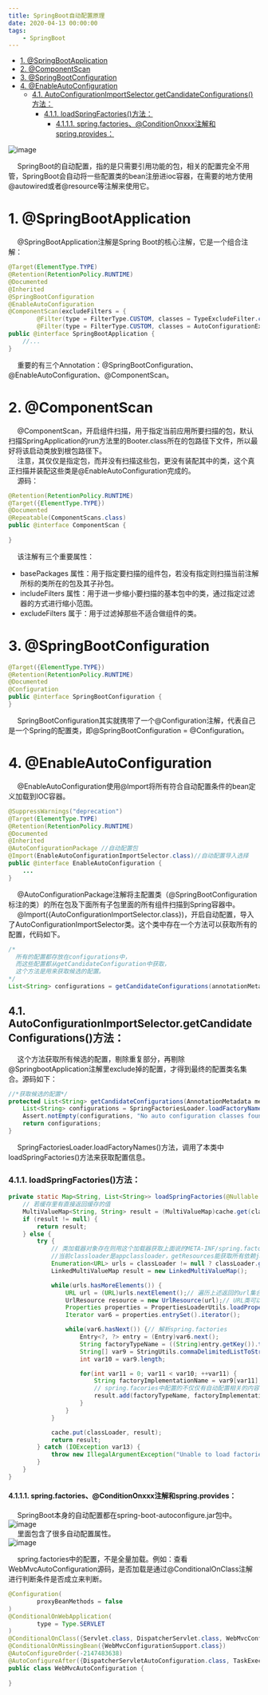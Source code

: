 ```yaml
---
title: SpringBoot自动配置原理
date: 2020-04-13 00:00:00
tags:
    - SpringBoot
---
```

<!-- TOC -->

- [1. @SpringBootApplication](#1-springbootapplication)
- [2. @ComponentScan](#2-componentscan)
- [3. @SpringBootConfiguration](#3-springbootconfiguration)
- [4. @EnableAutoConfiguration](#4-enableautoconfiguration)
    - [4.1. AutoConfigurationImportSelector.getCandidateConfigurations()方法：](#41-autoconfigurationimportselectorgetcandidateconfigurations方法)
        - [4.1.1. loadSpringFactories()方法：](#411-loadspringfactories方法)
            - [4.1.1.1. spring.factories、@ConditionOnxxx注解和spring.provides：](#4111-springfactoriesconditiononxxx注解和springprovides)

<!-- /TOC -->

![image](https://gitee.com/wt1814/pic-host/raw/master/images/sourceCode/springBoot/springBoot-3.png) 

&emsp; SpringBoot的自动配置，指的是只需要引用功能的包，相关的配置完全不用管，SpringBoot会自动将一些配置类的bean注册进ioc容器，在需要的地方使用@autowired或者@resource等注解来使用它。  

# 1. @SpringBootApplication
&emsp; @SpringBootApplication注解是Spring Boot的核心注解，它是一个组合注解：  

```java
@Target(ElementType.TYPE)
@Retention(RetentionPolicy.RUNTIME)
@Documented
@Inherited
@SpringBootConfiguration
@EnableAutoConfiguration
@ComponentScan(excludeFilters = {
        @Filter(type = FilterType.CUSTOM, classes = TypeExcludeFilter.class),
        @Filter(type = FilterType.CUSTOM, classes = AutoConfigurationExcludeFilter.class) })
public @interface SpringBootApplication {
    //...
}
```
&emsp; 重要的有三个Annotation：@SpringBootConfiguration、@EnableAutoConfiguration、@ComponentScan。 

# 2. @ComponentScan  
&emsp; @ComponentScan，开启组件扫描，用于指定当前应用所要扫描的包，默认扫描SpringApplication的run方法里的Booter.class所在的包路径下文件，所以最好将该启动类放到根包路径下。  
&emsp; 注意，其仅仅是指定包，而并没有扫描这些包，更没有装配其中的类，这个真正扫描并装配这些类是@EnableAutoConfiguration完成的。  
&emsp; 源码：  

```java
@Retention(RetentionPolicy.RUNTIME)
@Target({ElementType.TYPE})
@Documented
@Repeatable(ComponentScans.class)
public @interface ComponentScan {
    
}
```
&emsp; 该注解有三个重要属性：  

* basePackages 属性：用于指定要扫描的组件包，若没有指定则扫描当前注解所标的类所在的包及其子孙包。  
* includeFilters 属性：用于进一步缩小要扫描的基本包中的类，通过指定过滤器的方式进行缩小范围。  
* excludeFilters 属于：用于过滤掉那些不适合做组件的类。  

# 3. @SpringBootConfiguration  

```java
@Target({ElementType.TYPE})
@Retention(RetentionPolicy.RUNTIME)
@Documented
@Configuration
public @interface SpringBootConfiguration {
}
```
&emsp; SpringBootConfiguration其实就携带了一个@Configuration注解，代表自己是一个Spring的配置类，即@SpringBootConfiguration = @Configuration。  

# 4. @EnableAutoConfiguration  
&emsp; @EnableAutoConfiguration使用@Import将所有符合自动配置条件的bean定义加载到IOC容器。  

```java
@SuppressWarnings("deprecation")
@Target(ElementType.TYPE)
@Retention(RetentionPolicy.RUNTIME)
@Documented
@Inherited
@AutoConfigurationPackage //自动配置包
@Import(EnableAutoConfigurationImportSelector.class)//自动配置导入选择
public @interface EnableAutoConfiguration {
    ...
}
```
&emsp; @AutoConfigurationPackage注解将主配置类（@SpringBootConfiguration标注的类）的所在包及下面所有子包里面的所有组件扫描到Spring容器中。  
&emsp; @Import({AutoConfigurationImportSelector.class})，开启自动配置，导入了AutoConfigurationImportSelector类。这个类中存在一个方法可以获取所有的配置，代码如下。  

```java
/*
  所有的配置都存放在configurations中，
  而这些配置都从getCandidateConfiguration中获取，
  这个方法是用来获取候选的配置。
*/
List<String> configurations = getCandidateConfigurations(annotationMetadata, attributes);
```

## 4.1. AutoConfigurationImportSelector.getCandidateConfigurations()方法：  
&emsp; 这个方法获取所有候选的配置，剔除重复部分，再剔除@SpringbootApplication注解里exclude掉的配置，才得到最终的配置类名集合。源码如下：  

```java
//*获取候选的配置*/
protected List<String> getCandidateConfigurations(AnnotationMetadata metadata, AnnotationAttributes attributes) {
    List<String> configurations = SpringFactoriesLoader.loadFactoryNames(this.getSpringFactoriesLoaderFactoryClass(), this.getBeanClassLoader());
    Assert.notEmpty(configurations, "No auto configuration classes found in META-INF/spring.factories. If you are using a custom packaging, make sure that file is correct.");
    return configurations;
}
```
&emsp; SpringFactoriesLoader.loadFactoryNames()方法，调用了本类中loadSpringFactories()方法来获取配置信息。  

### 4.1.1. loadSpringFactories()方法：  

```java
private static Map<String, List<String>> loadSpringFactories(@Nullable ClassLoader classLoader) {
    // 若缓存里有直接返回缓存的值
    MultiValueMap<String, String> result = (MultiValueMap)cache.get(classLoader);
    if (result != null) {
        return result;
    } else {
        try {
            // 类加载器对象存在则用这个加载器获取上面说的META-INF/spring.factories的资源，不存在则用系统类加载器去获取
            //当前classloader是appclassloader，getResources能获取所有依赖jar里面的META-INF/spring.factories的完整路径
            Enumeration<URL> urls = classLoader != null ? classLoader.getResources("META-INF/spring.factories") : ClassLoader.getSystemResources("META-INF/spring.factories");
            LinkedMultiValueMap result = new LinkedMultiValueMap();

            while(urls.hasMoreElements()) {
                URL url = (URL)urls.nextElement();// 遍历上述返回的url集合
                UrlResource resource = new UrlResource(url);// URL类可以获取来自流，web，甚至jar包里面的资源
                Properties properties = PropertiesLoaderUtils.loadProperties(resource);
                Iterator var6 = properties.entrySet().iterator();

                while(var6.hasNext()) {// 解析spring.factories
                    Entry<?, ?> entry = (Entry)var6.next();
                    String factoryTypeName = ((String)entry.getKey()).trim();
                    String[] var9 = StringUtils.commaDelimitedListToStringArray((String)entry.getValue());
                    int var10 = var9.length;

                    for(int var11 = 0; var11 < var10; ++var11) {
                        String factoryImplementationName = var9[var11];
                        // spring.facories中配置的不仅仅有自动配置相关的内容，还有其他比如ApplicationContextInitializer等各种springboot启动的时候，初始化spring环境需要的配置,自动配置只是其中一项。这个cache也是在springboot启动阶段就赋值的
                        result.add(factoryTypeName, factoryImplementationName.trim());
                    }
                }
            }

            cache.put(classLoader, result);
            return result;
        } catch (IOException var13) {
            throw new IllegalArgumentException("Unable to load factories from location [META-INF/spring.factories]", var13);
        }
    }
}
```
#### 4.1.1.1. spring.factories、@ConditionOnxxx注解和spring.provides：  
&emsp; SpringBoot本身的自动配置都在spring-boot-autoconfigure.jar包中。  
![image](https://gitee.com/wt1814/pic-host/raw/master/images/sourceCode/springBoot/springBoot-1.png)  
&emsp; 里面包含了很多自动配置属性。  
![image](https://gitee.com/wt1814/pic-host/raw/master/images/sourceCode/springBoot/springBoot-2.png)  

&emsp; spring.factories中的配置，不是全量加载。例如：查看WebMvcAutoConfiguration源码，是否加载是通过@ConditionalOnClass注解进行判断条件是否成立来判断。  

```java
@Configuration(
        proxyBeanMethods = false
)
@ConditionalOnWebApplication(
        type = Type.SERVLET
)
@ConditionalOnClass({Servlet.class, DispatcherServlet.class, WebMvcConfigurer.class})
@ConditionalOnMissingBean({WebMvcConfigurationSupport.class})
@AutoConfigureOrder(-2147483638)
@AutoConfigureAfter({DispatcherServletAutoConfiguration.class, TaskExecutionAutoConfiguration.class, ValidationAutoConfiguration.class})
public class WebMvcAutoConfiguration {
    
}
```


